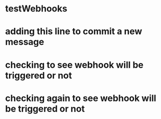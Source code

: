 # testWebhooks
# adding this line to commit a new message
# checking to see webhook will be triggered or not
# checking again to see webhook will be triggered or not
